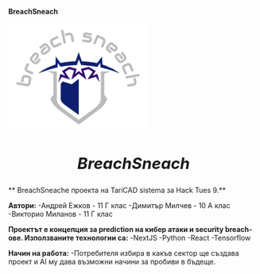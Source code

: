 **BreachSneach**

![Screenshot](logo.png)

## ***<h2 align="center">BreachSneach***</h1> 
** BreachSneachе проекта на TariCAD sistema за Hack Tues 9.**

**Автори:**
    -Андрей Ежков - 11 Г клас
    -Димитър Милчев - 10 А клас
    -Викторио Миланов - 11 Г клас

**Проектът е концепция за prediction на кибер атаки и security breach-ове. Използваните технологии са:**
    -NextJS
    -Python
    -React
    -Tensorflow
    
**Начин на работа:**
    -Потребителя избира в какъв сектор ще създава проект и 
     AI му дава възможни начини за пробиви в бъдеще.

